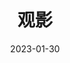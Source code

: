 ---
title: '观影'
url: "movies"
date: 2023-01-30
description: '自己很喜欢观影，在能力范围内会把显示、音响、播放等设备添置得最好，然后静静的欣赏一部电影一集电视一个故事一段人生～～，沉浸其中体验不同的酸甜苦辣。以下海报墙为已观看或正在追的过程中(数据来源豆瓣)～～'
layout: movies
menu:
  main:
    name: "Movie"
    weight: 5
---